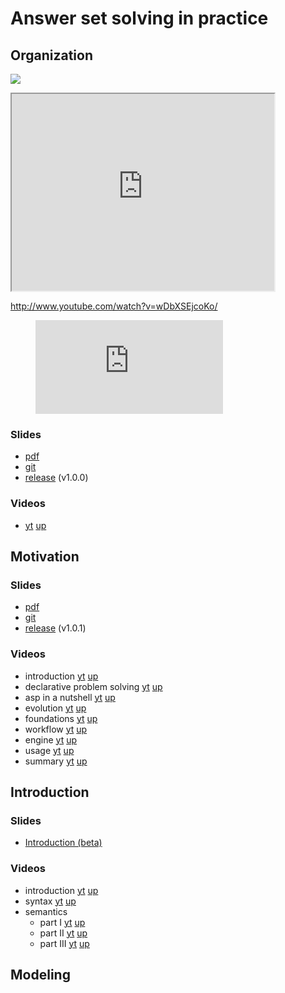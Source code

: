 # Answer set solving in practice


## Organization

[![](http://img.youtube.com/vi/wDbXSEjcoKo/0.jpg)](http://www.youtube.com/watch?v=wDbXSEjcoKo "")

<iframe width="420" height="315"
  src="http://www.youtube.com/watch?v=wDbXSEjcoKo">
</iframe> 

<http://www.youtube.com/watch?v=wDbXSEjcoKo/>

<!-- blank line -->
<figure class="video_container">
  <iframe src="https://www.youtube.com/embed/enMumwvLAug" frameborder="0" allowfullscreen="true"> </iframe>
</figure>
<!-- blank line -->


### Slides

  * [pdf](https://github.com/potassco-asp-course/course/releases/download/v1.0.0/organization.pdf)
  * [git](https://github.com/potassco-asp-course/organization)
  * [release](https://github.com/potassco-asp-course/course/releases/download/v1.0.0) (v1.0.0)

### Videos

  * [yt](https://youtu.be/wDbXSEjcoKo)
    [up](https://mediaup.uni-potsdam.de/Play/22965)

## Motivation

### Slides

  * [pdf](https://github.com/potassco-asp-course/course/releases/download/v1.1.0/motivation.pdf)
  * [git](https://github.com/potassco-asp-course/motivation)
  * [release](https://github.com/potassco-asp-course/course/releases/download/v1.1.0) (v1.0.1)

### Videos ###

  * introduction
	[yt](https://youtu.be/_nOPF6eaMeQ)
    [up](https://mediaup.uni-potsdam.de/Play/23002)
  * declarative problem solving
	[yt](https://youtu.be/gAOaGs_VjLk)
    [up](https://mediaup.uni-potsdam.de/Play/23005)
  * asp in a nutshell
	[yt](https://youtu.be/y6K7gLbuHhY)
	[up](https://mediaup.uni-potsdam.de/Play/23055)
  * evolution
	[yt](https://youtu.be/UdRHpX_CiUM)
	[up](https://mediaup.uni-potsdam.de/Play/23101)
  * foundations
	[yt](https://youtu.be/HjxyY1mWT7c)
	[up](https://mediaup.uni-potsdam.de/Play/23103)
  * workflow
	[yt](https://youtu.be/4ZaVI36s6hs)
	[up](https://mediaup.uni-potsdam.de/Play/23104)
  * engine
	[yt](https://youtu.be/hOMIB9zdlCc)
	[up](https://mediaup.uni-potsdam.de/Play/23105)
  * usage
	[yt](https://youtu.be/KVVXFd8CuGM)
	[up](https://mediaup.uni-potsdam.de/Play/23106)
  * summary
	[yt](https://youtu.be/R5yyiyb3edg)
	[up](https://mediaup.uni-potsdam.de/Play/23107)

## Introduction

### Slides

  * [Introduction (beta)](https://github.com/potassco-asp-course/course/releases/download/v1.3-beta.1/main.pdf)

### Videos ###
  * introduction
	[yt](https://youtu.be/_9dlDE1OsQA)
	[up](https://mediaup.uni-potsdam.de/Play/23477)
  * syntax
	[yt](https://youtu.be/d2FzfU_L2R8)
	[up](https://mediaup.uni-potsdam.de/Play/23491)
  * semantics
	* part I
	  [yt](https://youtu.be/Vb7rV6c7jAk)
	  [up](https://mediaup.uni-potsdam.de/Play/23594)
	* part II
	  [yt](https://youtu.be/nTGPLXhwI7s)
	  [up](https://mediaup.uni-potsdam.de/Play/23600)
	* part III
	  [yt]()
	  [up]()

## Modeling
